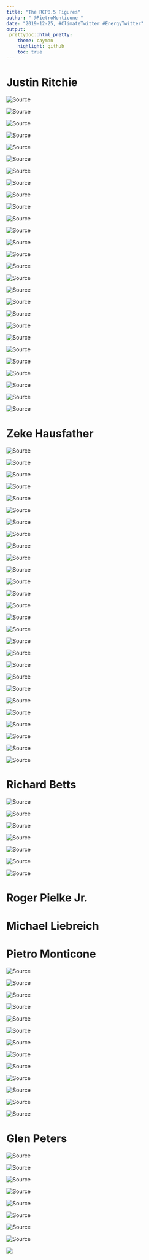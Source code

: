 ```yaml
---
title: "The RCP8.5 Figures"
author: " @PietroMonticone "
date: "2019-12-25, #ClimateTwitter #EnergyTwitter"
output:
 prettydoc::html_pretty:
    theme: cayman
    highlight: github
    toc: true
---
```




# Justin Ritchie

![[Source](https://twitter.com/jritch/status/1073611322401513474?s=20)](https://pbs.twimg.com/media/DuY2o7rV4AE7BWA?format=jpg&name=medium)

![[Source](https://twitter.com/jritch/status/1073611331574554624?s=20)](https://pbs.twimg.com/media/DuY4HXpVAAAFqCo?format=jpg&name=900x900)

![[Source](https://twitter.com/jritch/status/1073611339854036992?s=20)](https://pbs.twimg.com/media/DuY4agwUUAAnxCf?format=jpg&name=900x900)

![[Source](https://twitter.com/jritch/status/1073611343171747841?s=20)](https://pbs.twimg.com/media/DuY4ibxV4AANtUh?format=jpg&name=4096x4096)

![[Source](https://twitter.com/jritch/status/1086290721517199360?s=20)](https://pbs.twimg.com/media/DxNFBgnVYAIfKLR?format=jpg&name=4096x4096)

![[Source](https://twitter.com/jritch/status/1086290726357413888?s=20)](https://pbs.twimg.com/media/DxNFQ39UYAIGWm3?format=jpg&name=4096x4096)

![[Source](https://twitter.com/jritch/status/1086290730723602433?s=20)](https://pbs.twimg.com/media/DxNFmXgUYAA6Ani?format=jpg&name=4096x4096)

![[Source](https://twitter.com/jritch/status/1086290734574034944?s=20)](https://pbs.twimg.com/media/DxNFtajUcAELY2s?format=jpg&name=4096x4096)

![[Source](https://twitter.com/jritch/status/1086290740345417728?s=20)](https://pbs.twimg.com/media/DxNGSN3VsAARoui?format=jpg&name=900x900)

![[Source](https://twitter.com/jritch/status/1164308672660426753?s=20)](https://pbs.twimg.com/media/ECh0kEDVUAAhOQA?format=jpg&name=medium)

![[Source](https://twitter.com/jritch/status/1196482571443425280?s=20)](https://pbs.twimg.com/media/EJrCjeLVUAAjqk0?format=jpg&name=medium)

![[Source](https://twitter.com/jritch/status/1196482581153189888?s=20)](https://pbs.twimg.com/media/EJrCkGHUEAAbHoU?format=jpg&name=medium)

![[Source](https://twitter.com/jritch/status/1196482591441862657?s=20)](https://pbs.twimg.com/media/EJrCkuZU8AAcIwU?format=jpg&name=medium)

![[Source](https://twitter.com/jritch/status/1196855507060871168?s=20)](https://pbs.twimg.com/media/EJwVvQqUcAEWQop?format=jpg&name=medium)

![[Source](https://twitter.com/jritch/status/1199729350330839042?s=20)](https://pbs.twimg.com/media/EKZLe3WVUAAEWMr?format=jpg&name=medium)

![[Source](https://twitter.com/jritch/status/1199729358790787072?s=20)](https://pbs.twimg.com/media/EKZLfY3UYAAH-XA?format=jpg&name=4096x4096)

![[Source](https://twitter.com/jritch/status/1199729365770108929?s=20)](https://pbs.twimg.com/media/EKZLf1CUEAAqcHj?format=jpg&name=4096x4096)

![[Source](https://twitter.com/jritch/status/1199729373634416641?s=20)](https://pbs.twimg.com/media/EKZLgSFU8AAM5e3?format=jpg&name=4096x4096)

![[Source](https://twitter.com/jritch/status/1204113683728592897?s=20)](https://pbs.twimg.com/media/ELXfAiyUcAExSXn?format=jpg&name=4096x4096)

![[Source](https://twitter.com/jritch/status/1204113694742835205?s=20)](https://pbs.twimg.com/media/ELXfBS2UcAI-1Ga?format=jpg&name=4096x4096)

![[Source](https://twitter.com/jritch/status/1204113705044082688?s=20)](https://pbs.twimg.com/media/EKZLgSFU8AAM5e3?format=jpg&name=4096x4096)

![[Source](https://twitter.com/jritch/status/1204113712929337344?s=20)](https://pbs.twimg.com/media/ELXfCZBUcAERKZH?format=jpg&name=4096x4096)

![[Source](https://twitter.com/jritch/status/1204113720437141504?s=20)](https://pbs.twimg.com/media/ELXfC4MUcAEJ6Lr?format=jpg&name=900x900)

![[Source](https://twitter.com/jritch/status/1204552683421499392?s=20)](https://pbs.twimg.com/media/ELduRvrUwAAJwh5?format=jpg&name=4096x4096)

![[Source](https://twitter.com/jritch/status/1204552683421499392?s=20)](https://pbs.twimg.com/media/ELduRvrUUAA-gPX?format=jpg&name=4096x4096)

![[Source](https://twitter.com/jritch/status/1204807400689033222?s=20)](https://pbs.twimg.com/media/ELhV8NjU0AEC0pT?format=jpg&name=medium)

![[Source](https://twitter.com/jritch/status/1208393733395427328?s=20)](https://pbs.twimg.com/media/EMUTrx-XYAI1QFZ?format=png&name=4096x4096)

# Zeke Hausfather

![[Source](https://twitter.com/hausfath/status/1208136435334701056?s=20)](https://pbs.twimg.com/media/EMQprz4UEAA2j7k?format=png&name=900x900)

![[Source](https://twitter.com/hausfath/status/1196503375660998661?s=20)](https://pbs.twimg.com/media/EJrVeoXUEAE-iip?format=png&name=900x900)

![[Source](https://twitter.com/hausfath/status/1196505775763406848?s=20)](https://pbs.twimg.com/media/EJrXqNOVAAA6Rn2?format=jpg&name=4096x4096)

![[Source](https://twitter.com/hausfath/status/1197654867826708480?s=20)](https://pbs.twimg.com/media/EJ7swUdU0AEzrWU?format=png&name=900x900)

![[Source](https://twitter.com/hausfath/status/1208135734604914688?s=20)](https://pbs.twimg.com/media/EMQpDBFU4AAL-Vo?format=png&name=900x900)

![[Source](https://twitter.com/hausfath/status/1197672226805280768?s=20)](https://pbs.twimg.com/media/EJ78hhRU0AAhsRS?format=png&name=900x900)

![[Source](https://twitter.com/hausfath/status/1197673185082138624?s=20)](https://pbs.twimg.com/media/EJ79ae-U4AE8qjs?format=jpg&name=medium)

![[Source](https://twitter.com/hausfath/status/1197940866276450304?s=20)](https://pbs.twimg.com/media/EJ_w3c8UYAAUGop?format=jpg&name=medium)

![[Source](https://twitter.com/hausfath/status/1201411945972129792?s=20)](https://pbs.twimg.com/media/EKxFy82UwAEpXl4?format=jpg&name=large)

![[Source](https://twitter.com/hausfath/status/1201411968998899712?s=20)](https://pbs.twimg.com/media/EKxF0SnUwAETZhM?format=jpg&name=large)

![[Source](https://twitter.com/hausfath/status/1201411974573092864?s=20)](https://pbs.twimg.com/media/EKxF0nqUUAAk5l7?format=jpg&name=large)

![[Source](https://twitter.com/hausfath/status/1201411980155731968?s=20)](https://pbs.twimg.com/media/EKxF0_QU4AAwXpz?format=jpg&name=large)

![[Source](https://twitter.com/hausfath/status/1201411986338140161?s=20)](https://pbs.twimg.com/media/EKxF1VgUcAAkVS7?format=jpg&name=large)

![[Source](https://twitter.com/hausfath/status/1209175190485102592?s=20)](https://pbs.twimg.com/media/EMfaa64U8AADJ5I?format=jpg&name=large)

![[Source](https://twitter.com/hausfath/status/1209175190485102592?s=20)](https://pbs.twimg.com/media/EMfaa65VAAAvuOt?format=jpg&name=large)

![[Source](https://twitter.com/hausfath/status/1209177799564546048?s=20)](https://pbs.twimg.com/media/EMfcy4lUcAA_po2?format=jpg&name=large)

![[Source](https://twitter.com/hausfath/status/1201600354305167367?s=20)](https://pbs.twimg.com/media/EKzxJqQXkAA4kkr?format=jpg&name=medium)

![[Source](https://twitter.com/hausfath/status/1201583339326623744?s=20)](https://pbs.twimg.com/media/EKzhrMkXkAAhQqb?format=jpg&name=4096x4096)

![[Source](https://twitter.com/hausfath/status/1202022646008778752?s=20)](https://pbs.twimg.com/media/EK5xOdmVUAAGMVo?format=jpg&name=medium)

![[Source](https://twitter.com/hausfath/status/1202022650144378880?s=20)](https://pbs.twimg.com/media/EK5xOrWU0AA6d8h?format=jpg&name=medium)

![[Source](https://twitter.com/hausfath/status/1205218792164360192?s=20)](https://pbs.twimg.com/media/ELnMGh-UEAEbQqX?format=jpg&name=4096x4096)

![[Source](https://twitter.com/hausfath/status/1207355810067574784?s=20)](https://pbs.twimg.com/media/EMFjtY9UwAI35ii?format=jpg&name=large)

![[Source](https://twitter.com/hausfath/status/1207355821639659520?s=20)](https://pbs.twimg.com/media/EMFjuDVU4AAzXEp?format=jpg&name=4096x4096)

![[Source](https://twitter.com/hausfath/status/1207355816124112896?s=200)](https://pbs.twimg.com/media/EMFjtufUwAER21a?format=jpg&name=large)

![[Source](https://twitter.com/hausfath/status/1207355827641733121?s=20)](https://pbs.twimg.com/media/EMFjuYNUEAANFpR?format=jpg&name=4096x4096)

![[Source](https://twitter.com/hausfath/status/1207355833299812353?s=20)](https://pbs.twimg.com/media/EMFjuwQUUAAQfHo?format=jpg&name=large)

![[Source](https://twitter.com/hausfath/status/1208063051355705344?s=20)](https://pbs.twimg.com/media/EMPm8S7U0AI26fM?format=jpg&name=medium)

# Richard Betts

![[Source](https://twitter.com/richardabetts/status/1207002950830346241?s=20)](https://pbs.twimg.com/media/EMAiyBRXsAEcvj1?format=jpg&name=large)

![[Source](https://twitter.com/richardabetts/status/1208051150202851328?s=20)](https://pbs.twimg.com/media/EMPcHaGXkAE4BVr?format=jpg&name=large)

![[Source](https://twitter.com/richardabetts/status/1208058049467965442?s=20)](https://pbs.twimg.com/media/EMPiZCGXUAAmxYp?format=png&name=small)

![[Source](https://twitter.com/richardabetts/status/1208064739928092672?s=20)](https://pbs.twimg.com/media/EMPiZCGXUAAmxYp?format=png&name=small)

![[Source](https://twitter.com/richardabetts/status/1208102904059576320?s=20)](https://pbs.twimg.com/media/EMPoegbXUAUJV21?format=jpg&name=small)

![[Source](https://twitter.com/richardabetts/status/1208064739928092672?s=20)](https://pbs.twimg.com/media/EMQLL33WoAAMBpz?format=png&name=900x900)

![[Source](https://twitter.com/richardabetts/status/1209279094216630278?s=20)](https://pbs.twimg.com/media/EMg47EcXkAAuPqF?format=jpg&name=large)

# Roger Pielke Jr. 

# Michael Liebreich

# Pietro Monticone 
![[Source](https://twitter.com/PietroMonticone/status/1204848964660584452?s=20)](https://pbs.twimg.com/media/ELh7vACXUAA2lLg?format=jpg&name=large)

![[Source](https://twitter.com/PietroMonticone/status/1204848964660584452?s=20)](https://pbs.twimg.com/media/ELh7vAHXYAE1hom?format=jpg&name=large)

![[Source](https://twitter.com/PietroMonticone/status/1204848964660584452?s=20)](https://pbs.twimg.com/media/ELh7vAKWwAIPkRk?format=jpg&name=large)

![[Source](https://twitter.com/PietroMonticone/status/1207689764029243392?s=20)](https://pbs.twimg.com/media/EMKTZ77WwAAWMGh?format=jpg&name=medium)

![[Source](https://twitter.com/PietroMonticone/status/1207689764029243392?s=20)](https://pbs.twimg.com/media/EMKTZ74XUAE1W0W?format=jpg&name=large)

![[Source](https://twitter.com/PietroMonticone/status/1207683425173483520?s=20)](https://pbs.twimg.com/media/EMKNqfhXsAAA6kl?format=png&name=medium)

![[Source](https://twitter.com/PietroMonticone/status/1207683425173483520?s=20)](https://pbs.twimg.com/media/EMKNqffXYAEIonX?format=png&name=medium)

![[Source](https://twitter.com/PietroMonticone/status/1207689764029243392?s=20)](https://pbs.twimg.com/media/EMKNqfeWkAEVEue?format=png&name=medium)

![[Source](https://twitter.com/PietroMonticone/status/1207721632502034432?s=20)](https://pbs.twimg.com/media/EMKwZ6hW4AAkQMx?format=jpg&name=medium)

![[Source](https://twitter.com/PietroMonticone/status/1207721632502034432?s=20)](https://pbs.twimg.com/media/EMKwZ6oWkAExEo_?format=jpg&name=4096x4096)

![[Source](https://twitter.com/PietroMonticone/status/1208434906868654081?s=20)](https://pbs.twimg.com/media/EMU5HogW4AEmjUG?format=jpg&name=medium)

![[Source](https://twitter.com/PietroMonticone/status/1208434906868654081?s=20)](https://pbs.twimg.com/media/EMU5HoiXsAAvkCx?format=jpg&name=large)

![[Source](https://twitter.com/PietroMonticone/status/1208434906868654081?s=20)](https://pbs.twimg.com/media/EMU5HohWwAElJ_C?format=jpg&name=large)

# Glen Peters 

![[Source](https://twitter.com/Peters_Glen/status/1209019559749009408?s=20)](https://pbs.twimg.com/media/EMVxJcDXYAAkl0s?format=jpg&name=medium)

![[Source](https://twitter.com/Peters_Glen/status/1209024593178038273?s=20)](https://pbs.twimg.com/media/EMbLGkzUwAERrOq?format=jpg&name=large)

![[Source](https://twitter.com/Peters_Glen/status/1209028367774814208?s=20)](https://pbs.twimg.com/media/EMbLhlvWsAE0URn?format=jpg&name=large)

![[Source](https://twitter.com/Peters_Glen/status/1209059892176334848?s=20)](https://pbs.twimg.com/media/EMdxjx3X0AEMfGW?format=jpg&name=large)

![[Source](https://twitter.com/Peters_Glen/status/1209059892176334848?s=20)](https://pbs.twimg.com/media/EMdxjx6XsAATYb-?format=jpg&name=large)

![[Source](https://twitter.com/Peters_Glen/status/1209192225072136193?s=20)](https://pbs.twimg.com/media/EMfp6ZtWoAE10az?format=jpg&name=large)

![[Source](https://twitter.com/Peters_Glen/status/1209404095716614145?s=20)](https://pbs.twimg.com/media/EMiqnQOXYAEbSnj?format=png&name=900x900)

![[Source](https://twitter.com/Peters_Glen/status/1209387352013103106?s=20)](https://pbs.twimg.com/media/EMibYkbXsAAsgND?format=png&name=900x900)


![](https://pbs.twimg.com/media/EMUYGIWWkAAhHam?format=jpg&name=900x900)




















